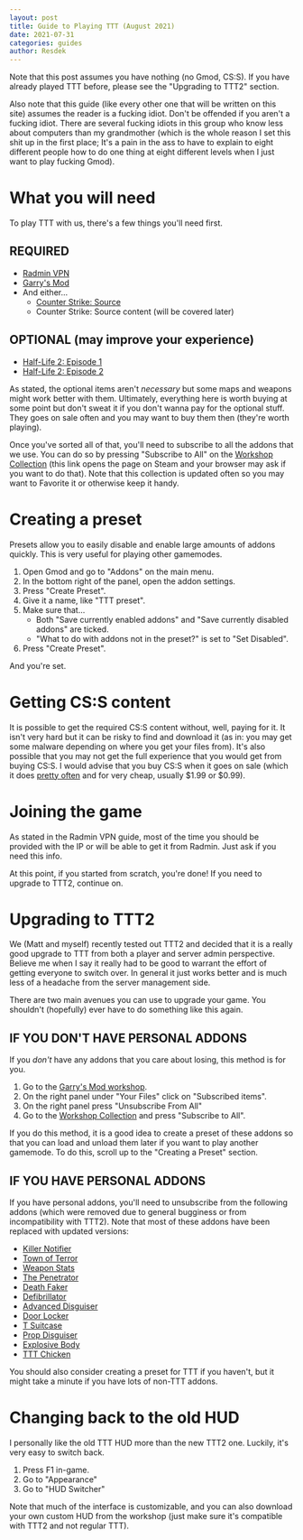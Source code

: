 ```yaml
---
layout: post
title: Guide to Playing TTT (August 2021)
date: 2021-07-31
categories: guides
author: Resdek
---
```


Note that this post assumes you have nothing (no Gmod, CS:S). If you have already played TTT before, please see the "Upgrading to TTT2" section.

Also note that this guide (like every other one that will be written on this site) assumes the reader is a fucking idiot. Don't be offended if you aren't a fucking idiot. There are several fucking idiots in this group who know less about computers than my grandmother (which is the whole reason I set this shit up in the first place; It's a pain in the ass to have to explain to eight different people how to do one thing at eight different levels when I just want to play fucking Gmod).

# What you will need

To play TTT with us, there's a few things you'll need first.

## REQUIRED
- [Radmin VPN](/guides/Radmin-VPN.html)
- [Garry's Mod](https://store.steampowered.com/app/4000/Garrys_Mod/)
- And either...
    - [Counter Strike: Source](https://store.steampowered.com/app/240/CounterStrike_Source/)
    - Counter Strike: Source content (will be covered later)

## OPTIONAL (may improve your experience)

- [Half-Life 2: Episode 1](https://store.steampowered.com/app/380/HalfLife_2_Episode_One/)
- [Half-Life 2: Episode 2](https://store.steampowered.com/app/420/HalfLife_2_Episode_Two/)

As stated, the optional items aren't *necessary* but some maps and weapons might work better with them. Ultimately, everything here is worth buying at some point but don't sweat it if you don't wanna pay for the optional stuff. They goes on sale often and you may want to buy them then (they're worth playing).

Once you've sorted all of that, you'll need to subscribe to all the addons that we use. You can do so by pressing "Subscribe to All" on the [Workshop Collection](steam://openurl/https://steamcommunity.com/sharedfiles/filedetails/?id=1960290210) (this link opens the page on Steam and your browser may ask if you want to do that). Note that this collection is updated often so you may want to Favorite it or otherwise keep it handy.

# Creating a preset 

Presets allow you to easily disable and enable large amounts of addons quickly. This is very useful for playing other gamemodes.

1. Open Gmod and go to "Addons" on the main menu.
2. In the bottom right of the panel, open the addon settings.
3. Press "Create Preset".
4. Give it a name, like "TTT preset".
5. Make sure that...
    - Both "Save currently enabled addons" and "Save currently disabled addons" are ticked.
    - "What to do with addons not in the preset?" is set to "Set Disabled".
6. Press "Create Preset".

And you're set.

# Getting CS:S content

It is possible to get the required CS:S content without, well, paying for it. It isn't very hard but it can be risky to find and download it (as in: you may get some malware depending on where you get your files from). It's also possible that you may not get the full experience that you would get from buying CS:S. I would advise that you buy CS:S when it goes on sale (which it does [pretty often](https://steamdb.info/app/240/) and for very cheap, usually $1.99 or $0.99).

# Joining the game

As stated in the Radmin VPN guide, most of the time you should be provided with the IP or will be able to get it from Radmin. Just ask if you need this info.

At this point, if you started from scratch, you're done! If you need to upgrade to TTT2, continue on.

# Upgrading to TTT2

We (Matt and myself) recently tested out TTT2 and decided that it is a really good upgrade to TTT from both a player and server admin perspective. Believe me when I say it really had to be good to warrant the effort of getting everyone to switch over. In general it just works better and is much less of a headache from the server management side.

There are two main avenues you can use to upgrade your game. You shouldn't (hopefully) ever have to do something like this again.

## IF YOU DON'T HAVE PERSONAL ADDONS

If you *don't* have any addons that you care about losing, this method is for you.

1. Go to the [Garry's Mod workshop](steam://openurl/https://steamcommunity.com/app/4000/workshop/).
2. On the right panel under "Your Files" click on "Subscribed items".
3. On the right panel press "Unsubscribe From All"
4. Go to the [Workshop Collection](steam://openurl/https://steamcommunity.com/sharedfiles/filedetails/?id=1960290210) and press "Subscribe to All".

If you do this method, it is a good idea to create a preset of these addons so that you can load and unload them later if you want to play another gamemode. To do this, scroll up to the "Creating a Preset" section.

## IF YOU HAVE PERSONAL ADDONS

If you have personal addons, you'll need to unsubscribe from the following addons (which were removed due to general bugginess or from incompatibility with TTT2). Note that most of these addons have been replaced with updated versions:

- [Killer Notifier](steam://openurl/https://steamcommunity.com/sharedfiles/filedetails/?id=167547072)
- [Town of Terror](steam://openurl/https://steamcommunity.com/sharedfiles/filedetails/?id=1092556189)
- [Weapon Stats](steam://openurl/https://steamcommunity.com/sharedfiles/filedetails/?id=300375321)
- [The Penetrator](steam://openurl/https://steamcommunity.com/sharedfiles/filedetails/?id=952516754)
- [Death Faker](steam://openurl/https://steamcommunity.com/sharedfiles/filedetails/?id=308966836)
- [Defibrillator](steam://openurl/https://steamcommunity.com/sharedfiles/filedetails/?id=801433502)
- [Advanced Disguiser](steam://openurl/https://steamcommunity.com/sharedfiles/filedetails/?id=606792331)
- [Door Locker](steam://openurl/https://steamcommunity.com/sharedfiles/filedetails/?id=290945941)
- [T Suitcase](steam://openurl/https://steamcommunity.com/sharedfiles/filedetails/?id=896084374)
- [Prop Disguiser](steam://openurl/https://steamcommunity.com/sharedfiles/filedetails/?id=310403737)
- [Explosive Body](steam://openurl/https://steamcommunity.com/sharedfiles/filedetails/?id=922459145)
- [TTT Chicken](steam://openurl/https://steamcommunity.com/sharedfiles/filedetails/?id=922334896)

You should also consider creating a preset for TTT if you haven't, but it might take a minute if you have lots of non-TTT addons.

# Changing back to the old HUD

I personally like the old TTT HUD more than the new TTT2 one. Luckily, it's very easy to switch back.

1. Press F1 in-game.
2. Go to "Appearance"
3. Go to "HUD Switcher"

Note that much of the interface is customizable, and you can also download your own custom HUD from the workshop (just make sure it's compatible with TTT2 and not regular TTT).
